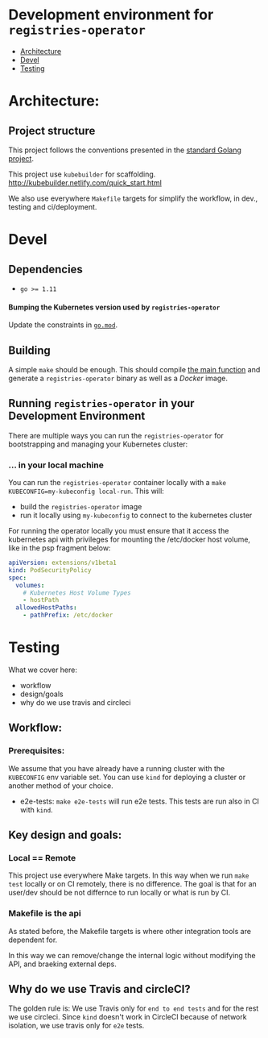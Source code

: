 # Development environment for `registries-operator`

- [Architecture](#architecture)
- [Devel](#devel)
- [Testing](#testing)

# Architecture:

## Project structure

This project follows the conventions presented in the [standard Golang
project](https://github.com/golang-standards/project-layout).

This project use `kubebuilder` for scaffolding.  http://kubebuilder.netlify.com/quick_start.html

We also use everywhere `Makefile` targets for simplify the workflow, in dev., testing and ci/deployment.

# Devel

## Dependencies

* `go >= 1.11`

#### Bumping the Kubernetes version used by `registries-operator`

Update the constraints in [`go.mod`](../go.mod).

## Building

A simple `make` should be enough. This should compile [the main
function](../cmd/registries-operator/main.go) and generate a `registries-operator` binary as
well as a _Docker_ image.

## Running `registries-operator` in your Development Environment

There are multiple ways you can run the `registries-operator` for bootstrapping
and managing your Kubernetes cluster:

### ... in your local machine

You can run the `registries-operator` container locally with a
`make KUBECONFIG=my-kubeconfig local-run`. This will:

  * build the `registries-operator` image
  * run it locally  using  `my-kubeconfig` to connect to the kubernetes cluster

For running the operator locally you must ensure that it access the kubernetes
api with privileges for mounting the /etc/docker host volume, like in the psp
fragment below:

```yaml
apiVersion: extensions/v1beta1
kind: PodSecurityPolicy
spec:
  volumes:
    # Kubernetes Host Volume Types
    - hostPath
  allowedHostPaths:
    - pathPrefix: /etc/docker
```

# Testing

What we cover here:

- workflow
- design/goals
- why do we use travis and circleci 

## Workflow:

### Prerequisites:

We assume that you have already have a running cluster with the `KUBECONFIG` env variable set.
You can use `kind` for deploying a cluster or another method of your choice.


* e2e-tests: 
`make e2e-tests` will run e2e tests. This tests are run also in CI with `kind`.


## Key design and goals:

### Local == Remote

This project use everywhere Make targets.
In this way when we run `make test` locally or on CI remotely, there is no difference.
The goal is that for an user/dev should be not differnce to run locally or what is run by CI.

### Makefile is the api

As stated before, the Makefile targets is where other integration tools are dependent for.

In this way we can remove/change the internal logic without modifying the API, and braeking external deps.

## Why do we use Travis and circleCI?

The golden rule is: We use Travis only for `end to end tests` and for the rest we use circleci.
Since `kind` doesn't work in CircleCI because of network isolation, we use travis only for `e2e` tests.
